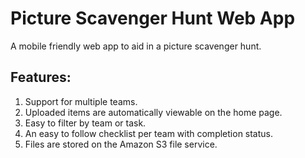 # Picture Scavenger Hunt Web App

A mobile friendly web app to aid in a picture scavenger hunt.  

## Features:

1. Support for multiple teams.
2. Uploaded items are automatically viewable on the home page.
3. Easy to filter by team or task.
4. An easy to follow checklist per team with completion status.
5. Files are stored on the Amazon S3 file service.
